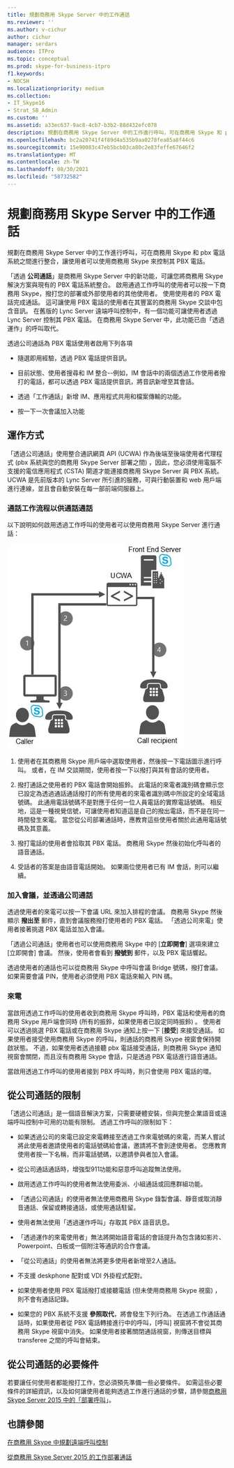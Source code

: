 ```yaml
---
title: 規劃商務用 Skype Server 中的工作通話
ms.reviewer: ''
ms.author: v-cichur
author: cichur
manager: serdars
audience: ITPro
ms.topic: conceptual
ms.prod: skype-for-business-itpro
f1.keywords:
- NOCSH
ms.localizationpriority: medium
ms.collection:
- IT_Skype16
- Strat_SB_Admin
ms.custom: ''
ms.assetid: a33ec637-9ac8-4cb7-b3b2-88d432efc078
description: 規劃在商務用 Skype Server 中的工作進行呼叫，可在商務用 Skype 和 pbx 電話系統之間進行整合，讓使用者可以使用商務用 Skype 來控制其 PBX 電話。
ms.openlocfilehash: bc2a20741f4f89d4a535b9aa0278fea85a8f44c6
ms.sourcegitcommit: 15e90083c47eb5bcb03ca80c2e83feffe67646f2
ms.translationtype: MT
ms.contentlocale: zh-TW
ms.lasthandoff: 08/30/2021
ms.locfileid: "58732582"
---
```

# <a name="plan-for-call-via-work-in-skype-for-business-server"></a>規劃商務用 Skype Server 中的工作通話
 
規劃在商務用 Skype Server 中的工作進行呼叫，可在商務用 Skype 和 pbx 電話系統之間進行整合，讓使用者可以使用商務用 Skype 來控制其 PBX 電話。
  
 「透過 **公司通話**」是商務用 Skype Server 中的新功能，可讓您將商務用 Skype 解決方案與現有的 PBX 電話系統整合。 啟用通過工作呼叫的使用者可以按一下商務用 Skype，撥打您的部署或外部使用者的其他使用者。 使用使用者的 PBX 電話完成通話。 這可讓使用 PBX 電話的使用者在其豐富的商務用 Skype 交談中包含音訊。 在舊版的 Lync Server 遠端呼叫控制中，有一個功能可讓使用者透過 Lync Server 控制其 PBX 電話。 在商務用 Skype Server 中，此功能已由「透過運作」的呼叫取代。
  
透過公司通話為 PBX 電話使用者啟用下列各項
  
- 隨選即用經驗，透過 PBX 電話提供音訊。
    
- 目前狀態、使用者搜尋和 IM 整合--例如，IM 會話中的兩個透過工作使用者撥打的電話，都可以透過 PBX 電話提供音訊，將音訊新增至其會話。
    
- 透過「工作通話」新增 IM、應用程式共用和檔案傳輸的功能。
    
- 按一下一次會議加入功能
    
## <a name="how-it-works"></a>運作方式

「透過公司通話」使用整合通訊網頁 API (UCWA) 作為後端至後端使用者代理程式 (pbx 系統與您的商務用 Skype Server 部署之間) ，因此，您必須使用電腦不支援的電信應用程式 (CSTA) 閘道才能連接商務用 Skype Server 與 PBX 系統。 UCWA 是先前版本的 Lync Server 所引進的服務，可與行動裝置和 web 用戶端進行連線，並且會自動安裝在每一部前端伺服器上。
  
### <a name="call-workflow-for-a-call-via-work-call"></a>通話工作流程以供通話通話

以下說明如何啟用透過工作呼叫的使用者可以使用商務用 Skype Server 進行通話：
  
![顯示通話通話期間的步驟。首先，來電者會按一下呼叫商務用 Skype 用戶端中的某人;然後，UCWA 會振鈴來電者的電話。 當來電者挑選電話時，會呼叫收件者。](../../media/050e88ed-e18e-40c0-84d5-b17fe40c305a.jpg)
  
1. 使用者在其商務用 Skype 用戶端中選取使用者，然後按一下電話圖示進行呼叫。 或者，在 IM 交談期間，使用者按一下以撥打與其有會話的使用者。
    
2. 撥打通話之使用者的 PBX 電話會開始振鈴。 此電話的來電者識別碼會顯示您已設定為透過通話通話撥打的所有使用者的來電者識別碼中所設定的全域電話號碼。 此通用電話號碼不是對應于任何一位人員電話的實際電話號碼。 相反地，這是一種視覺信號，可讓使用者知道這是自己的撥出電話，而不是在同一時間發生來電。 當您從公司部署通話時，應教育這些使用者關於此通用電話號碼及其意義。
    
3. 撥打電話的使用者會拾取其 PBX 電話。 商務用 Skype 然後初始化呼叫者的語音通話。 
    
4. 受話者的答案是由語音電話開始。 如果兩位使用者已有 IM 會話，則可以繼續。
    
### <a name="joining-a-conference-with-call-via-work"></a>加入會議，並透過公司通話

透過使用者的來電可以按一下會議 URL 來加入排程的會議。 商務用 Skype 然後顯示 **撥出至** 郵件，直到會議服務撥打使用者的 PBX 電話。 「透過公司來電」使用者接著挑選 PBX 電話並加入會議。
  
「透過公司通話」使用者也可以使用商務用 Skype 中的 [**立即開會**] 選項來建立 [立即開會] 會議。 然後，使用者會看到 **撥號到** 郵件，以及 PBX 電話響起。
  
透過使用者的通話也可以從商務用 Skype 中呼叫會議 Bridge 號碼，撥打會議。 如果需要會議 PIN，使用者必須使用 PBX 電話來輸入 PIN 碼。
  
### <a name="incoming-calls"></a>來電

當啟用透過工作呼叫的使用者收到商務用 Skype 呼叫時，PBX 電話和使用者的商務用 Skype 用戶端會同時 (所有的振鈴，如果使用者已設定同時振鈴) 。 使用者可以透過挑選 PBX 電話或在商務用 Skype 通知上按一下 [**接受**] 來接受通話。 如果使用者接受使用商務用 Skype 的呼叫，則通話的商務用 Skype 視窗會保持開啟狀態。 不過，如果使用者透過接聽 pbx 電話接受通話，則商務用 Skype 通知視窗會關閉，而且沒有商務用 Skype 會話，只是透過 PBX 電話進行語音通話。
  
當啟用透過工作呼叫的使用者接到 PBX 呼叫時，則只會使用 PBX 電話的環。
  
## <a name="limitations-of-call-via-work"></a>從公司通話的限制

「透過公司通話」是一個語音解決方案，只需要硬體安裝，但與完整企業語音或遠端呼叫控制中可用的功能有限制。 透過工作呼叫的限制如下：
  
- 如果透過公司的來電已設定來電轉接至透過工作來電號碼的來電，而某人嘗試將此使用者邀請使用者的電話號碼給會議，邀請將不會到達使用者。 您應教育使用者按一下名稱，而非電話號碼，以邀請參與者加入會議。 
    
- 從公司通話通話時，增強型911功能和惡意呼叫追蹤無法使用。
    
- 啟用透過工作呼叫的使用者無法使用委派、小組通話或回應群組功能。
    
- 「透過公司通話」的使用者無法使用商務用 Skype 錄製會議、靜音或取消靜音通話、保留或轉接通話，或使用通話駐留。
    
- 使用者無法使用「透過運作呼叫」存取其 PBX 語音訊息。
    
- 「透過運作的來電使用者」無法將開始語音電話的會話提升為包含諸如影片、Powerpoint、白板或一個附注等通訊的合作會議。
    
- 「從公司通話」的使用者無法將更多使用者新增至2人通話。
    
- 不支援 deskphone 配對或 VDI 外掛程式配對。
    
- 如果使用者使用 PBX 電話撥打或接聽電話 (但未使用商務用 Skype 視窗) ，則不會有通話記錄。
    
- 如果您的 PBX 系統不支援 **參照取代**，將會發生下列行為。 在透過工作通話通話時，如果使用者從 PBX 電話轉接進行中的呼叫，[呼叫] 視窗將不會從其商務用 Skype 視窗中消失。 如果使用者接著關閉通話視窗，則傳送目標與 transferee 之間的呼叫會結束。 
    
## <a name="prerequisites-for-call-via-work"></a>從公司通話的必要條件

若要讓任何使用者都能撥打工作，您必須預先準備一些必要條件。 如需這些必要條件的詳細資訊，以及如何讓使用者能夠透過工作進行通話的步驟，請參閱[商務用 Skype Server 2015 中的「部署呼叫](../../deploy/deploy-call-via-work.md)」。 
  
## <a name="see-also"></a>也請參閱

[在商務用 Skype 中規劃遠端呼叫控制](remote-call-control.md)
  
[從商務用 Skype Server 2015 的工作部署通話](../../deploy/deploy-call-via-work.md)

